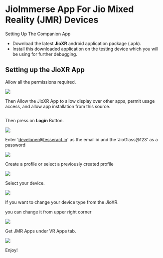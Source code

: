 # JioImmerse App For Jio Mixed Reality (JMR) Devices

Setting Up The Companion App

* Download the latest **JioXR** android application package (.apk).
* Install this downloaded application on the testing device which you will be using for further debugging.

## Setting up the **JioXR** App

Allow all the permissions required.

![](<../../.gitbook/assets/Screenshot_20230306-151925 (1).jpg>)

Then Allow the JioXR App to allow display over other apps, permit usage access, and allow app installation from this source.

<figure><img src="../../.gitbook/assets/4.png" alt=""><figcaption></figcaption></figure>

Then press on **Login** Button.

![](../../.gitbook/assets/ApplicationFrameHost_bnSS0gvcMp.png)

Enter 'developer@tesseract.in' as the email id and the 'JioGlass@123' as a password

![](../../.gitbook/assets/Screenshot_20230306-152208.jpg)

Create a profile or select a previously created profile

![](../../.gitbook/assets/Screenshot_20230306-152216.jpg)

Select your device.

![](<../../.gitbook/assets/Screenshot_20230306-152221 (1).jpg>)

If you want to change your device type from the JioXR.

you can change it from upper right corner

![](../../.gitbook/assets/ApplicationFrameHost_rsCfaKZnQw.png)

Get JMR Apps under VR Apps tab.

![](../../.gitbook/assets/ApplicationFrameHost_yVuC4VBTRk.png)



Enjoy!


